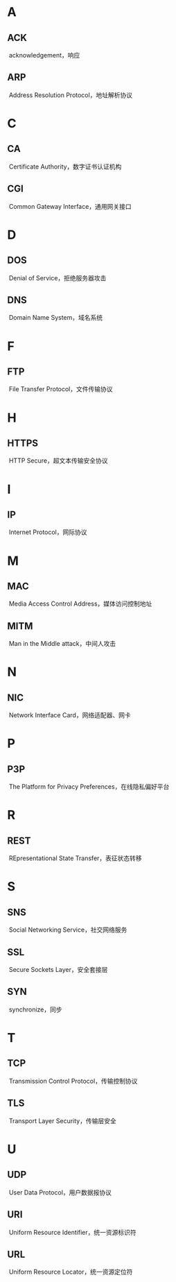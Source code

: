 # A

## ACK

​	acknowledgement，响应

## ARP

​	Address Resolution Protocol，地址解析协议

# C

## CA

​	Certificate Authority，数字证书认证机构

## CGI

​	Common Gateway Interface，通用网关接口

# D

## DOS

​	Denial of Service，拒绝服务器攻击

## DNS

​	Domain Name System，域名系统

# F

## FTP

​	File Transfer Protocol，文件传输协议

# H

## HTTPS

​	HTTP Secure，超文本传输安全协议

# I

## IP

​	Internet Protocol，网际协议

# M

## MAC

​	Media Access Control Address，媒体访问控制地址

## MITM

​	Man in the Middle attack，中间人攻击

# N

## NIC

​	Network Interface Card，网络适配器、网卡

# P

## P3P

​	The Platform for Privacy Preferences，在线隐私偏好平台

# R

## REST

​	REpresentational State Transfer，表征状态转移

# S

## SNS

​	Social Networking Service，社交网络服务

## SSL

​	Secure Sockets Layer，安全套接层

## SYN

​	synchronize，同步

# T

## TCP

​	Transmission Control Protocol，传输控制协议

## TLS

​	Transport Layer Security，传输层安全

# U

## UDP

​	User Data Protocol，用户数据报协议

## URI

​	Uniform Resource Identifier，统一资源标识符

## URL

​	Uniform Resource Locator，统一资源定位符
